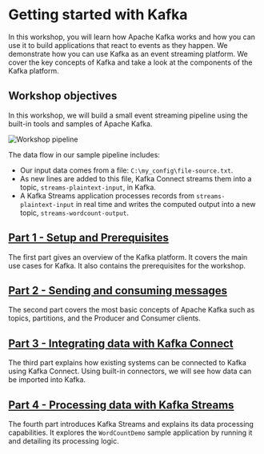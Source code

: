 # Getting started with Kafka

In this workshop, you will learn how Apache Kafka works and how you can use it to build applications that react to events as they happen. We demonstrate how you can use Kafka as an event streaming platform. We cover the key concepts of Kafka and take a look at the components of the Kafka platform.

## Workshop objectives

In this workshop, we will build a small event streaming pipeline using the built-in tools and samples of Apache Kafka.

![Workshop pipeline](./pipeline.png)

The data flow in our sample pipeline includes:
- Our input data comes from a file: `C:\my_config\file-source.txt`.
- As new lines are added to this file, Kafka Connect streams them into a topic, `streams-plaintext-input`, in Kafka.
- A Kafka Streams application processes records from `streams-plaintext-input` in real time and writes the computed output into a new topic, `streams-wordcount-output`.


## [Part 1 - Setup and Prerequisites](./Week2/part1/README.md)

The first part gives an overview of the Kafka platform. It covers the main use cases for Kafka. It also contains the prerequisites for the workshop.

## [Part 2 - Sending and consuming messages](./Week2/part2/README.md)

The second part covers the most basic concepts of Apache Kafka such as topics, partitions, and the Producer and Consumer clients.

## [Part 3 - Integrating data with Kafka Connect](./Week2/part3/README.md)

The third part explains how existing systems can be connected to Kafka using Kafka Connect. Using built-in connectors, we will see how data can be imported into Kafka.

## [Part 4 - Processing data with Kafka Streams](./Week2/part4/README.md)

The fourth part introduces Kafka Streams and explains its data processing capabilities. It explores the `WordCountDemo` sample application by running it and detailing its processing logic.
